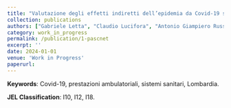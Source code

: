 ```yaml
---
title: "Valutazione degli effetti indiretti dell’epidemia da Covid-19 sul sistema sanitario."
collection: publications
authors: ["Gabriele Letta", "Claudio Lucifora", "Antonio Giampiero Russo", "Daria Vigani"]
category: work_in_progress
permalink: /publication/1-pascnet
excerpt: ''
date: 2024-01-01
venue: 'Work in Progress'
paperurl:
---
```

**Keywords**: Covid-19, prestazioni ambulatoriali, sistemi sanitari, Lombardia.

**JEL Classification**: I10, I12, I18.
